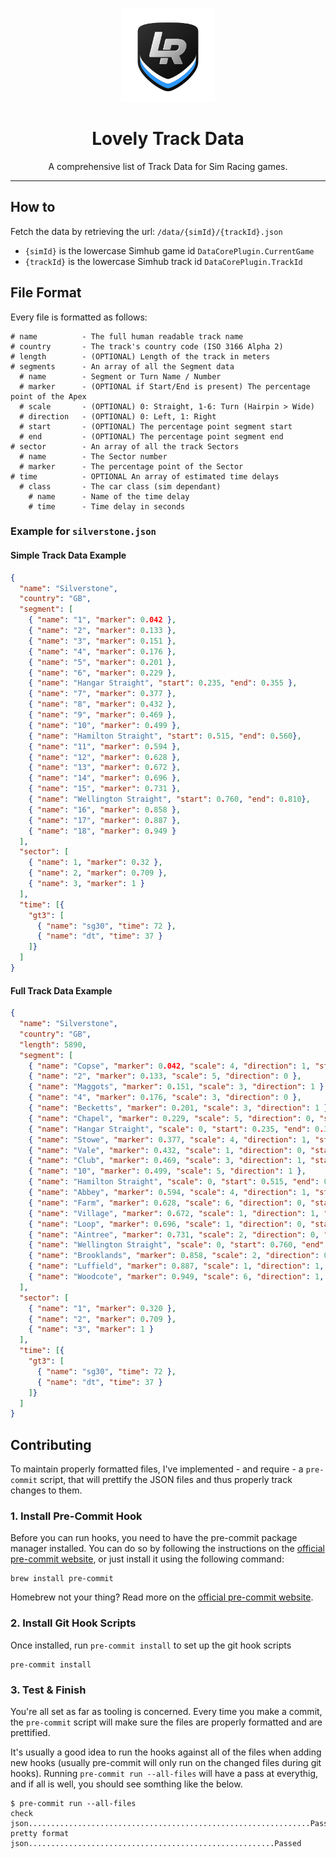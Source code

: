 <p align="center">
<img width="150" height="150" alt="Lovely Sim Racing" src="docs/images/lr-logo-small.png">
</p>

<h1 align="center">Lovely Track Data</h1>

<p align="center">
A comprehensive list of Track Data for Sim Racing games.
</p>

---

## How to
Fetch the data by retrieving the url:
`/data/{simId}/{trackId}.json`

* `{simId}` is the lowercase Simhub game id `DataCorePlugin.CurrentGame`
* `{trackId}` is the lowercase Simhub track id `DataCorePlugin.TrackId`

## File Format
Every file is formatted as follows:

``` 
# name          - The full human readable track name
# country       - The track's country code (ISO 3166 Alpha 2)
# length        - (OPTIONAL) Length of the track in meters
# segments      - An array of all the Segment data
  # name        - Segment or Turn Name / Number
  # marker      - (OPTIONAL if Start/End is present) The percentage point of the Apex
  # scale       - (OPTIONAL) 0: Straight, 1-6: Turn (Hairpin > Wide)
  # direction   - (OPTIONAL) 0: Left, 1: Right
  # start       - (OPTIONAL) The percentage point segment start
  # end         - (OPTIONAL) The percentage point segment end
# sector        - An array of all the track Sectors
  # name        - The Sector number
  # marker      - The percentage point of the Sector
# time          - OPTIONAL An array of estimated time delays
  # class       - The car class (sim dependant)
    # name      - Name of the time delay
    # time      - Time delay in seconds
```

### Example for `silverstone.json`

#### Simple Track Data Example
```JSON
{
  "name": "Silverstone",
  "country": "GB",
  "segment": [
    { "name": "1", "marker": 0.042 },
    { "name": "2", "marker": 0.133 },
    { "name": "3", "marker": 0.151 },
    { "name": "4", "marker": 0.176 },
    { "name": "5", "marker": 0.201 },
    { "name": "6", "marker": 0.229 },
    { "name": "Hangar Straight", "start": 0.235, "end": 0.355 },
    { "name": "7", "marker": 0.377 },
    { "name": "8", "marker": 0.432 },
    { "name": "9", "marker": 0.469 },
    { "name": "10", "marker": 0.499 },
    { "name": "Hamilton Straight", "start": 0.515, "end": 0.560},
    { "name": "11", "marker": 0.594 },
    { "name": "12", "marker": 0.628 },
    { "name": "13", "marker": 0.672 },
    { "name": "14", "marker": 0.696 },
    { "name": "15", "marker": 0.731 },
    { "name": "Wellington Straight", "start": 0.760, "end": 0.810},
    { "name": "16", "marker": 0.858 },
    { "name": "17", "marker": 0.887 },
    { "name": "18", "marker": 0.949 }
  ],
  "sector": [
    { "name": 1, "marker": 0.32 },
    { "name": 2, "marker": 0.709 },
    { "name": 3, "marker": 1 }
  ],
  "time": [{
    "gt3": [
      { "name": "sg30", "time": 72 },
      { "name": "dt", "time": 37 }
    ]}
  ]
}

```

#### Full Track Data Example
```JSON
{
  "name": "Silverstone",
  "country": "GB",
  "length": 5890,
  "segment": [
    { "name": "Copse", "marker": 0.042, "scale": 4, "direction": 1, "start": 0.024, "end": 0.045 },
    { "name": "2", "marker": 0.133, "scale": 5, "direction": 0 },
    { "name": "Maggots", "marker": 0.151, "scale": 3, "direction": 1 },
    { "name": "4", "marker": 0.176, "scale": 3, "direction": 0 },
    { "name": "Becketts", "marker": 0.201, "scale": 3, "direction": 1 },
    { "name": "Chapel", "marker": 0.229, "scale": 5, "direction": 0, "start": 0.210, "end": 0.238 },
    { "name": "Hangar Straight", "scale": 0, "start": 0.235, "end": 0.355 },
    { "name": "Stowe", "marker": 0.377, "scale": 4, "direction": 1, "start": 0.350, "end": 0.385 },
    { "name": "Vale", "marker": 0.432, "scale": 1, "direction": 0, "start": 0.400, "end": 0.440 },
    { "name": "Club", "marker": 0.469, "scale": 3, "direction": 1, "start": 0.445, "end": 0.500 },
    { "name": "10", "marker": 0.499, "scale": 5, "direction": 1 },
    { "name": "Hamilton Straight", "scale": 0, "start": 0.515, "end": 0.560},
    { "name": "Abbey", "marker": 0.594, "scale": 4, "direction": 1, "start": 0.570, "end": 0.595 },
    { "name": "Farm", "marker": 0.628, "scale": 6, "direction": 0, "start": 0.610, "end": 0.635 },
    { "name": "Village", "marker": 0.672, "scale": 1, "direction": 1, "start": 0.650, "end": 0.680 },
    { "name": "Loop", "marker": 0.696, "scale": 1, "direction": 0, "start": 0.680, "end": 0.705 },
    { "name": "Aintree", "marker": 0.731, "scale": 2, "direction": 0, "start": 0.717, "end": 0.738 },
    { "name": "Wellington Straight", "scale": 0, "start": 0.760, "end": 0.810},
    { "name": "Brooklands", "marker": 0.858, "scale": 2, "direction": 0, "start": 0.825, "end": 0.865 },
    { "name": "Luffield", "marker": 0.887, "scale": 1, "direction": 1, "start": 0.870, "end": 0.910 },
    { "name": "Woodcote", "marker": 0.949, "scale": 6, "direction": 1, "start": 0.930, "end": 0.960 }
  ],
  "sector": [
    { "name": "1", "marker": 0.320 },
    { "name": "2", "marker": 0.709 },
    { "name": "3", "marker": 1 }
  ],
  "time": [{
    "gt3": [
      { "name": "sg30", "time": 72 },
      { "name": "dt", "time": 37 }
    ]}
  ]
}

```

## Contributing
To maintain properly formatted files, I've implemented - and require - a `pre-commit` script, that will prettify the JSON files and thus properly track changes to them.

### 1. Install Pre-Commit Hook
Before you can run hooks, you need to have the pre-commit package manager installed. You can do so by following the instructions on the [official pre-commit website](https://pre-commit.com/#installation), or just install it using the following command:

```
brew install pre-commit
```

Homebrew not your thing? Read more on the [official pre-commit website](https://pre-commit.com/#installation).


### 2. Install Git Hook Scripts

Once installed, run `pre-commit install` to set up the git hook scripts

```
pre-commit install
```

### 3. Test & Finish
You're all set as far as tooling is concerned. Every time you make a commit, the `pre-commit` script will make sure the files are properly formatted and are prettified. 

It's usually a good idea to run the hooks against all of the files when adding new hooks (usually pre-commit will only run on the changed files during git hooks). Running `pre-commit run --all-files` will have a pass at everythig, and if all is well, you should see somthing like the below. 

```
$ pre-commit run --all-files
check json...............................................................Passed
pretty format json.......................................................Passed
```
